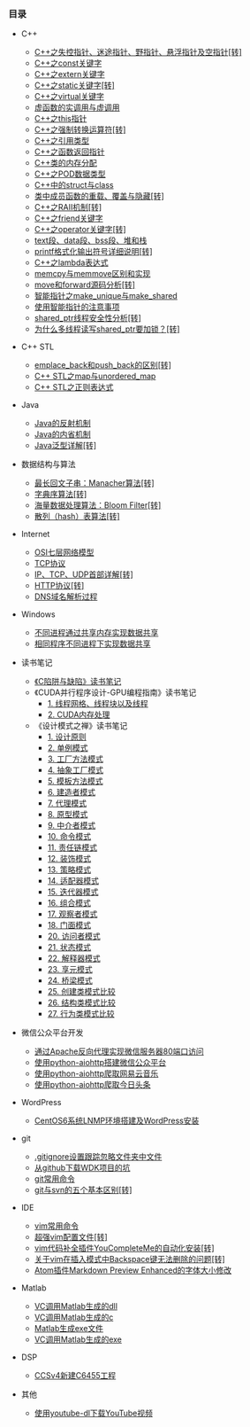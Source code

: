 ### 目录

* C++
    * [C++之失控指针、迷途指针、野指针、悬浮指针及空指针[转]](C++/C++之失控指针、迷途指针、野指针、悬浮指针及空指针[转].md)
    * [C++之const关键字](C++/C++之const关键字.md)
    * [C++之extern关键字](C++/C++之extern关键字.md)
    * [C++之static关键字[转]](C++/C++之static关键字[转].md)
    * [C++之virtual关键字](C++/C++之virtual关键字.md)
    * [虚函数的实调用与虚调用](C++/虚函数的实调用与虚调用.md)
    * [C++之this指针](C++/C++之this指针.md)
    * [C++之强制转换运算符[转]](C++/C++之强制转换运算符[转].md)
    * [C++之引用类型](C++/C++之引用类型.md)
    * [C++之函数返回指针](C++/C++之函数返回指针.md)
    * [C++类的内存分配](C++/C++类的内存分配.md)
    * [C++之POD数据类型](C++/C++之POD数据类型.md)
    * [C++中的struct与class](C++/C++中的struct与class.md)
    * [类中成员函数的重载、覆盖与隐藏[转]](C++/类中成员函数的重载、覆盖与隐藏[转].md)
    * [C++之RAII机制[转]](C++/C++之RAII机制[转].md)
    * [C++之friend关键字](C++/C++之friend关键字.md)
    * [C++之operator关键字[转]](C++/C++之operator关键字[转].md)
    * [text段、data段、bss段、堆和栈](C++/text段、data段、bss段、堆和栈.md)
    * [printf格式化输出符号详细说明[转]](C++/printf格式化输出符号详细说明[转].md)
    * [C++之lambda表达式](C++/C++之lambda表达式.md)
    * [memcpy与memmove区别和实现](C++/memcpy与memmove区别和实现.md)
    * [move和forward源码分析[转]](C++/move和forward源码分析[转].md)
    * [智能指针之make_unique与make_shared](C++/智能指针之make_unique与make_shared.md)
    * [使用智能指针的注意事项](C++/使用智能指针的注意事项.md)
    * [shared_ptr线程安全性分析[转]](C++/shared_ptr线程安全性分析[转].md)
    * [为什么多线程读写shared_ptr要加锁？[转]](C++/为什么多线程读写shared_ptr要加锁？[转].md)

* C++ STL
    * [emplace_back和push_back的区别[转]](C++%20STL/emplace_back和push_back的区别[转].md)
    * [C++ STL之map与unordered_map](C++%20STL/C++%20STL之map与unordered_map.md)
    * [C++ STL之正则表达式](C++%20STL/C++%20STL之正则表达式.md)

* Java
    * [Java的反射机制](Java/Java的反射机制.md)
    * [Java的内省机制](Java/Java的内省机制.md)
    * [Java泛型详解[转]](Java/Java泛型详解[转].md)

* 数据结构与算法
    * [最长回文子串：Manacher算法[转]](数据结构与算法/最长回文子串：Manacher算法[转].md)
    * [字典序算法[转]](数据结构与算法/字典序算法[转].md)
    * [海量数据处理算法：Bloom Filter[转]](数据结构与算法/海量数据处理算法：Bloom%20Filter[转].md)
    * [散列（hash）表算法[转]](数据结构与算法/散列（hash）表算法[转].md)

* Internet
    * [OSI七层网络模型](Internet/OSI七层网络模型.md)
    * [TCP协议](Internet/TCP协议.md)
    * [IP、TCP、UDP首部详解[转]](Internet/IP、TCP、UDP首部详解[转].md)
    * [HTTP协议[转]](Internet/HTTP协议[转].md)
    * [DNS域名解析过程](Internet/DNS域名解析过程.md)

* Windows
    * [不同进程通过共享内存实现数据共享](Windows/不同进程通过共享内存实现数据共享.md)
    * [相同程序不同进程下实现数据共享](Windows/相同程序不同进程下实现数据共享.md)

* 读书笔记
    * [《C陷阱与缺陷》读书笔记](读书笔记/《C陷阱与缺陷》读书笔记.md)
    * 《CUDA并行程序设计-GPU编程指南》读书笔记
       * [1. 线程网格、线程块以及线程](读书笔记/《CUDA并行程序设计-GPU编程指南》读书笔记/1.%20线程网格、线程块以及线程.md)
       * [2. CUDA内存处理](读书笔记/《CUDA并行程序设计-GPU编程指南》读书笔记/2.%20CUDA内存处理.md)
    * 《设计模式之禅》读书笔记
       * [1. 设计原则](读书笔记/《设计模式之禅》读书笔记/1.%20设计原则.md)
       * [2. 单例模式](读书笔记/《设计模式之禅》读书笔记/2.%20单例模式.md)
       * [3. 工厂方法模式](读书笔记/《设计模式之禅》读书笔记/3.%20工厂方法模式.md)
       * [4. 抽象工厂模式](读书笔记/《设计模式之禅》读书笔记/4.%20抽象工厂模式.md)
       * [5. 模板方法模式](读书笔记/《设计模式之禅》读书笔记/5.%20模板方法模式.md)
       * [6. 建造者模式](读书笔记/《设计模式之禅》读书笔记/6.%20建造者模式.md)
       * [7. 代理模式](读书笔记/《设计模式之禅》读书笔记/7.%20代理模式.md)
       * [8. 原型模式](读书笔记/《设计模式之禅》读书笔记/8.%20原型模式.md)
       * [9. 中介者模式](读书笔记/《设计模式之禅》读书笔记/9.%20中介者模式.md)
       * [10. 命令模式](读书笔记/《设计模式之禅》读书笔记/10.%20命令模式.md)
       * [11. 责任链模式](读书笔记/《设计模式之禅》读书笔记/11.%20责任链模式.md)
       * [12. 装饰模式](读书笔记/《设计模式之禅》读书笔记/12.%20装饰模式.md)
       * [13. 策略模式](读书笔记/《设计模式之禅》读书笔记/13.%20策略模式.md)
       * [14. 适配器模式](读书笔记/《设计模式之禅》读书笔记/14.%20适配器模式.md)
       * [15. 迭代器模式](读书笔记/《设计模式之禅》读书笔记/15.%20迭代器模式.md)
       * [16. 组合模式](读书笔记/《设计模式之禅》读书笔记/16.%20组合模式.md)
       * [17. 观察者模式](读书笔记/《设计模式之禅》读书笔记/17.%20观察者模式.md)
       * [18. 门面模式](读书笔记/《设计模式之禅》读书笔记/18.%20门面模式.md)
       * [20. 访问者模式](读书笔记/《设计模式之禅》读书笔记/20.%20访问者模式.md)
       * [21. 状态模式](读书笔记/《设计模式之禅》读书笔记/21.%20状态模式.md)
       * [22. 解释器模式](读书笔记/《设计模式之禅》读书笔记/22.%20解释器模式.md)
       * [23. 享元模式](读书笔记/《设计模式之禅》读书笔记/23.%20享元模式.md)
       * [24. 桥梁模式](读书笔记/《设计模式之禅》读书笔记/24.%20桥梁模式.md)
       * [25. 创建类模式比较](读书笔记/《设计模式之禅》读书笔记/25.%20创建类模式比较.md)
       * [26. 结构类模式比较](读书笔记/《设计模式之禅》读书笔记/26.%20结构类模式比较.md)
       * [27. 行为类模式比较](读书笔记/《设计模式之禅》读书笔记/27.%20行为类模式比较.md)

* 微信公众平台开发
    * [通过Apache反向代理实现微信服务器80端口访问](微信公众平台开发/通过Apache反向代理实现微信服务器80端口访问.md)
    * [使用python-aiohttp搭建微信公众平台](微信公众平台开发/使用python-aiohttp搭建微信公众平台.md)
    * [使用python-aiohttp爬取网易云音乐](微信公众平台开发/使用python-aiohttp爬取网易云音乐.md)
    * [使用python-aiohttp爬取今日头条](微信公众平台开发/使用python-aiohttp爬取今日头条.md)

* WordPress
    * [CentOS6系统LNMP环境搭建及WordPress安装](WordPress\CentOS6系统LNMP环境搭建及WordPress安装.md)

* git
    * [.gitignore设置跟踪忽略文件夹中文件](git/.gitignore设置跟踪忽略文件夹中文件.md)
    * [从github下载WDK项目的坑](git/从github下载WDK项目的坑.md)
    * [git常用命令](git/git常用命令.md)
    * [git与svn的五个基本区别[转]](git/git与svn的五个基本区别[转].md)

* IDE
    * [vim常用命令](IDE/vim常用命令.md)
    * [超强vim配置文件[转]](IDE/超强vim配置文件[转].md)
    * [vim代码补全插件YouCompleteMe的自动化安装[转]](IDE/vim代码补全插件YouCompleteMe的自动化安装[转].md)
    * [关于vim在插入模式中Backspace键无法删除的问题[转]](IDE/关于vim在插入模式中Backspace键无法删除的问题[转].md)
    * [Atom插件Markdown Preview Enhanced的字体大小修改](IDE/Atom插件Markdown%20Preview%20Enhanced的字体大小修改.md)

* Matlab
    * [VC调用Matlab生成的dll](Matlab/VC调用Matlab生成的dll.md)
    * [VC调用Matlab生成的c](Matlab/VC调用Matlab生成的c.md)
    * [Matlab生成exe文件](Matlab/Matlab生成exe文件.md)
    * [VC调用Matlab生成的exe](Matlab/VC调用Matlab生成的exe.md)

* DSP
    * [CCSv4新建C6455工程](DSP/CCSv4新建C6455工程.md)

* 其他
    * [使用youtube-dl下载YouTube视频](其他/使用youtube-dl下载YouTube视频.md)
